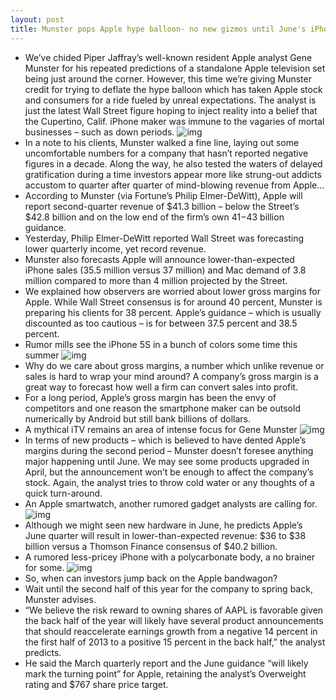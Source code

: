 ```yaml
---
layout: post
title: Munster pops Apple hype balloon- no new gizmos until June's iPhone 5S launch
---
```

* We’ve chided Piper Jaffray’s well-known resident Apple analyst Gene Munster for his repeated predictions of a standalone Apple television set being just around the corner. However, this time we’re giving Munster credit for trying to deflate the hype balloon which has taken Apple stock and consumers for a ride fueled by unreal expectations. The analyst is just the latest Wall Street figure hoping to inject reality into a belief that the Cupertino, Calif. iPhone maker was immune to the vagaries of mortal businesses – such as down periods.
![img](http://media.idownloadblog.com/wp-content/uploads/2012/02/apple-stock.jpg)
* In a note to his clients, Munster walked a fine line, laying out some uncomfortable numbers for a company that hasn’t reported negative figures in a decade. Along the way, he also tested the waters of delayed gratification during a time investors appear more like strung-out addicts accustom to quarter after quarter of mind-blowing revenue from Apple…
* According to Munster (via Fortune’s Philip Elmer-DeWitt), Apple will report second-quarter revenue of $41.3 billion – below the Street’s $42.8 billion and on the low end of the firm’s own $41-$43 billion guidance.
* Yesterday, Philip Elmer-DeWitt reported Wall Street was forecasting lower quarterly income, yet record revenue.
* Munster also forecasts Apple will announce lower-than-expected iPhone sales (35.5 million versus 37 million) and Mac demand of 3.8 million compared to more than 4 million projected by the Street.
* We explained how observers are worried about lower gross margins for Apple. While Wall Street consensus is for around 40 percent, Munster is preparing his clients for 38 percent. Apple’s guidance – which is usually discounted as too cautious – is for between 37.5 percent and 38.5 percent.
* Rumor mills see the iPhone 5S in a bunch of colors some time this summer
![img](http://media.idownloadblog.com/wp-content/uploads/2013/01/iPhone-5S-Martin-uit-Utrecht-001.jpg)
* Why do we care about gross margins, a number which unlike revenue or sales is hard to wrap your mind around? A company’s gross margin is a great way to forecast how well a firm can convert sales into profit.
* For a long period, Apple’s gross margin has been the envy of competitors and one reason the smartphone maker can be outsold numerically by Android but still bank billions of dollars.
* A mythical iTV remains an area of intense focus for Gene Munster
![img](http://media.idownloadblog.com/wp-content/uploads/2012/12/iTV-under-Christmas-tree.jpg)
* In terms of new products – which is believed to have dented Apple’s margins during the second period – Munster doesn’t foresee anything major happening until June. We may see some products upgraded in April, but the announcement won’t be enough to affect the company’s stock. Again, the analyst tries to throw cold water or any thoughts of a quick turn-around.
* An Apple smartwatch, another rumored gadget analysts are calling for.
![img](http://media.idownloadblog.com/wp-content/uploads/2013/02/iWAtch-mockup-The-Guardian.jpg)
* Although we might seen new hardware in June, he predicts Apple’s June quarter will result in lower-than-expected revenue: $36 to $38 billion versus a Thomson Finance consensus of $40.2 billion.
* A rumored less-pricey iPhone with a polycarbonate body, a no brainer for some.
![img](http://media.idownloadblog.com/wp-content/uploads/2013/03/Budget-iPhone-Martin-Hajek-001.jpg)
* So, when can investors jump back on the Apple bandwagon?
* Wait until the second half of this year for the company to spring back, Munster advises.
* “We believe the risk reward to owning shares of AAPL is favorable given the back half of the year will likely have several product announcements that should reaccelerate earnings growth from a negative 14 percent in the first half of 2013 to a positive 15 percent in the back half,” the analyst predicts.
* He said the March quarterly report and the June guidance “will likely mark the turning point” for Apple, retaining the analyst’s Overweight rating and $767 share price target.

